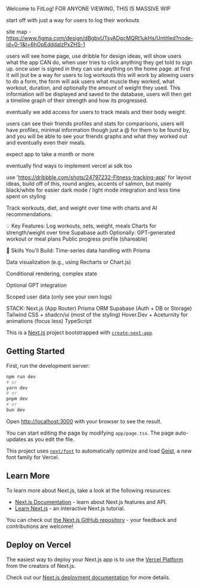 Welcome to FitLog! 
FOR ANYONE VIEWING, THIS IS MASSIVE WIP


start off with just a way for users to log their workouts

site map - https://www.figma.com/design/dBgbvUTsyADgcMQRt1ukHs/Untitled?node-id=0-1&t=6hOpEdddalzPxZHS-1

users will see home page, use dribble for design ideas, will show users what the app CAN do,
when user tries to click anything they get told to sign up.
once user is signed in they can use anything on the home page. 
at first it will jsut be a way for users to log workouts
this will work by allowing users to do a form, the form will ask users what muscle they worked, what workout, duration, 
and optionally the amount of weight they used. This information will be displayed and saved to the database, 
users will then get a timeline graph of their strength and how its progressed.

eventually we add access for users to track meals and their body weight. 

users can see their friends profiles and stats for comparisons, users will have profiles, minimal information though just a @ for them to
be found by, and you will be able to see your friends graphs and what they worked out and eventually even their meals.

expect app to take a month or more

eventually find ways to implement vercel ai sdk too


use 'https://dribbble.com/shots/24797232-Fitness-tracking-app' for layout ideas, build off of this, round angles, accents of salmon, 
but mainly black/white for easier dark mode / light mode integration and less time spent on styling





<!-- IDEAS  -->
Track workouts, diet, and weight over time with charts and AI recommendations.

💡 Key Features:
Log workouts, sets, weight, meals
Charts for strength/weight over time
Supabase auth
Optionally: GPT-generated workout or meal plans
Public progress profile (shareable)

🧠 Skills You’ll Build:
Time-series data handling with Prisma

Data visualization (e.g., using Recharts or Chart.js)

Conditional rendering, complex state

Optional GPT integration

Scoped user data (only see your own logs)

STACK:
Next.js (App Router)
Prisma ORM
Supabase (Auth + DB or Storage)
Tailwind CSS + shadcn/ui (most of the styling)
Hover.Dev + Aceturnity for animations (focus less)
TypeScript

This is a [Next.js](https://nextjs.org) project bootstrapped with [`create-next-app`](https://nextjs.org/docs/app/api-reference/cli/create-next-app).

## Getting Started

First, run the development server:

```bash
npm run dev
# or
yarn dev
# or
pnpm dev
# or
bun dev
```

Open [http://localhost:3000](http://localhost:3000) with your browser to see the result.

You can start editing the page by modifying `app/page.tsx`. The page auto-updates as you edit the file.

This project uses [`next/font`](https://nextjs.org/docs/app/building-your-application/optimizing/fonts) to automatically optimize and load [Geist](https://vercel.com/font), a new font family for Vercel.

## Learn More

To learn more about Next.js, take a look at the following resources:

- [Next.js Documentation](https://nextjs.org/docs) - learn about Next.js features and API.
- [Learn Next.js](https://nextjs.org/learn) - an interactive Next.js tutorial.

You can check out [the Next.js GitHub repository](https://github.com/vercel/next.js) - your feedback and contributions are welcome!

## Deploy on Vercel

The easiest way to deploy your Next.js app is to use the [Vercel Platform](https://vercel.com/new?utm_medium=default-template&filter=next.js&utm_source=create-next-app&utm_campaign=create-next-app-readme) from the creators of Next.js.

Check out our [Next.js deployment documentation](https://nextjs.org/docs/app/building-your-application/deploying) for more details.
